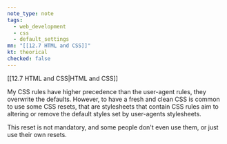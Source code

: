 ```yaml
---
note_type: note
tags:
  - web_development
  - css
  - default_settings
mn: "[[12.7 HTML and CSS]]"
kt: theorical
checked: false
---
```

[[12.7 HTML and CSS|HTML and CSS]]

My CSS rules have higher precedence than the user-agent rules, they overwrite the defaults. However, to have a fresh and clean CSS is common to use some CSS resets, that are stylesheets that contain CSS rules aim to altering or remove the default styles set by user-agents stylesheets. 

This reset is not mandatory, and some people don't even use them, or just use their own resets. 


